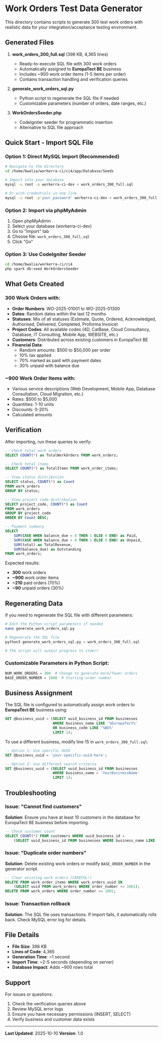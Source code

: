 # Work Orders Test Data Generator

This directory contains scripts to generate 300 test work orders with realistic data for your integration/acceptance testing environment.

## Generated Files

1. **work_orders_300_full.sql** (398 KB, 4,365 lines)
   - Ready-to-execute SQL file with 300 work orders
   - Automatically assigned to **EuropaTect BE** business
   - Includes ~900 work order items (1-5 items per order)
   - Contains transaction handling and verification queries

2. **generate_work_orders_sql.py**
   - Python script to regenerate the SQL file if needed
   - Customizable parameters (number of orders, date ranges, etc.)

3. **WorkOrdersSeeder.php**
   - CodeIgniter seeder for programmatic insertion
   - Alternative to SQL file approach

## Quick Start - Import SQL File

### Option 1: Direct MySQL Import (Recommended)

```bash
# Navigate to the directory
cd /home/bwalia/workerra-ci/ci4/app/Database/Seeds

# Import into your database
mysql -u root -p workerra-ci-dev < work_orders_300_full.sql

# Or with credentials in one line
mysql -u root -p'your_password' workerra-ci-dev < work_orders_300_full.sql
```

### Option 2: Import via phpMyAdmin

1. Open phpMyAdmin
2. Select your database (workerra-ci-dev)
3. Go to "Import" tab
4. Choose file: `work_orders_300_full.sql`
5. Click "Go"

### Option 3: Use CodeIgniter Seeder

```bash
cd /home/bwalia/workerra-ci/ci4
php spark db:seed WorkOrdersSeeder
```

## What Gets Created

### 300 Work Orders with:
- **Order Numbers**: WO-2025-01001 to WO-2025-01300
- **Dates**: Random dates within the last 12 months
- **Statuses**: Mix of all statuses (Estimate, Quote, Ordered, Acknowledged, Authorised, Delivered, Completed, Proforma Invoice)
- **Project Codes**: All available codes (4D, CatBase, Cloud Consultancy, Database, IT Consulting, Mobile App, WEBSITE, etc.)
- **Customers**: Distributed across existing customers in EuropaTect BE
- **Financial Data**:
  - Random amounts: $500 to $50,000 per order
  - 10% tax applied
  - 70% marked as paid with payment dates
  - 30% unpaid with balance due

### ~900 Work Order Items with:
- Various service descriptions (Web Development, Mobile App, Database Consultation, Cloud Migration, etc.)
- Rates: $500 to $5,000
- Quantities: 1-10 units
- Discounts: 0-20%
- Calculated amounts

## Verification

After importing, run these queries to verify:

```sql
-- Check total work orders
SELECT COUNT(*) as TotalWorkOrders FROM work_orders;

-- Check total items
SELECT COUNT(*) as TotalItems FROM work_order_items;

-- View status distribution
SELECT status, COUNT(*) as Count
FROM work_orders
GROUP BY status;

-- View project code distribution
SELECT project_code, COUNT(*) as Count
FROM work_orders
GROUP BY project_code
ORDER BY Count DESC;

-- Payment summary
SELECT
    SUM(CASE WHEN balance_due = 0 THEN 1 ELSE 0 END) as Paid,
    SUM(CASE WHEN balance_due > 0 THEN 1 ELSE 0 END) as Unpaid,
    SUM(total) as TotalRevenue,
    SUM(balance_due) as Outstanding
FROM work_orders;
```

Expected results:
- **300** work orders
- **~900** work order items
- **~210** paid orders (70%)
- **~90** unpaid orders (30%)

## Regenerating Data

If you need to regenerate the SQL file with different parameters:

```bash
# Edit the Python script parameters if needed
nano generate_work_orders_sql.py

# Regenerate the SQL file
python3 generate_work_orders_sql.py > work_orders_300_full.sql

# The script will output progress to stderr
```

### Customizable Parameters in Python Script:

```python
NUM_WORK_ORDERS = 300  # Change to generate more/fewer orders
BASE_ORDER_NUMBER = 1000  # Starting order number
```

## Business Assignment

The SQL file is configured to automatically assign work orders to **EuropaTect BE** business using:

```sql
SET @business_uuid = (SELECT uuid_business_id FROM businesses
                      WHERE business_name LIKE '%EuropaTect%'
                      OR business_code LIKE '%BE%'
                      LIMIT 1);
```

To use a different business, modify line 15 in `work_orders_300_full.sql`:

```sql
-- Option 1: Use specific UUID
SET @business_uuid = 'your-specific-uuid-here';

-- Option 2: Use different search criteria
SET @business_uuid = (SELECT uuid_business_id FROM businesses
                      WHERE business_name = 'YourBusinessName'
                      LIMIT 1);
```

## Troubleshooting

### Issue: "Cannot find customers"
**Solution**: Ensure you have at least 10 customers in the database for EuropaTect BE business before importing.

```sql
-- Check customer count
SELECT COUNT(*) FROM customers WHERE uuid_business_id =
    (SELECT uuid_business_id FROM businesses WHERE business_name LIKE '%EuropaTect%' LIMIT 1);
```

### Issue: "Duplicate order numbers"
**Solution**: Delete existing work orders or modify `BASE_ORDER_NUMBER` in the generator script.

```sql
-- Clear existing work orders (CAREFUL!)
DELETE FROM work_order_items WHERE work_orders_uuid IN
    (SELECT uuid FROM work_orders WHERE order_number >= 1001);
DELETE FROM work_orders WHERE order_number >= 1001;
```

### Issue: Transaction rollback
**Solution**: The SQL file uses transactions. If import fails, it automatically rolls back. Check MySQL error log for details.

## File Details

- **File Size**: 398 KB
- **Lines of Code**: 4,365
- **Generation Time**: ~1 second
- **Import Time**: ~2-5 seconds (depending on server)
- **Database Impact**: Adds ~900 rows total

## Support

For issues or questions:
1. Check the verification queries above
2. Review MySQL error logs
3. Ensure you have necessary permissions (INSERT, SELECT)
4. Verify business and customer data exists

---

**Last Updated**: 2025-10-10
**Version**: 1.0
